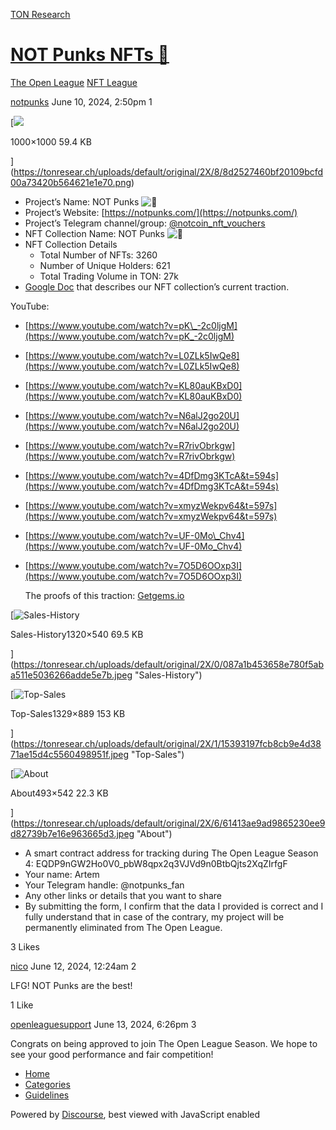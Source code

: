 [TON Research](/)

# [NOT Punks NFTs 💎](/t/not-punks-nfts/24330)

[The Open League](/c/the-open-league/nft-battle/62)  [NFT League](/c/the-open-league/nft-battle/62) 

    

[notpunks](https://tonresear.ch/u/notpunks)   June 10, 2024, 2:50pm  1

[![](https://tonresear.ch/uploads/default/optimized/2X/8/8d2527460bf20109bcfd00a73420b564621e1e70_2_500x500.png)

1000×1000 59.4 KB

](https://tonresear.ch/uploads/default/original/2X/8/8d2527460bf20109bcfd00a73420b564621e1e70.png)

*   Project’s Name: NOT Punks ![:gem:](https://tonresear.ch/images/emoji/twitter/gem.png?v=12 ":gem:")
*   Project’s Website: [https://notpunks.com/](https://notpunks.com/)
*   Project’s Telegram channel/group: [@notcoin\_nft\_vouchers](https://t.me/notcoin_nft_vouchers)
*   NFT Collection Name: NOT Punks ![:gem:](https://tonresear.ch/images/emoji/twitter/gem.png?v=12 ":gem:")
*   NFT Collection Details
    *   Total Number of NFTs: 3260
    *   Number of Unique Holders: 621
    *   Total Trading Volume in TON: 27k
*   [Google Doc](https://docs.google.com/document/d/1sgx1EhraWAOrFvMk6BY5MpBEHEE-_aORvWD9g9fx6yQ) that describes our NFT collection’s current traction.

YouTube:

*   [https://www.youtube.com/watch?v=pK\_-2c0ljgM](https://www.youtube.com/watch?v=pK_-2c0ljgM)
    
*   [https://www.youtube.com/watch?v=L0ZLk5IwQe8](https://www.youtube.com/watch?v=L0ZLk5IwQe8)
    
*   [https://www.youtube.com/watch?v=KL80auKBxD0](https://www.youtube.com/watch?v=KL80auKBxD0)
    
*   [https://www.youtube.com/watch?v=N6alJ2go20U](https://www.youtube.com/watch?v=N6alJ2go20U)
    
*   [https://www.youtube.com/watch?v=R7rivObrkgw](https://www.youtube.com/watch?v=R7rivObrkgw)
    
*   [https://www.youtube.com/watch?v=4DfDmg3KTcA&t=594s](https://www.youtube.com/watch?v=4DfDmg3KTcA&t=594s)
    
*   [https://www.youtube.com/watch?v=xmyzWekpv64&t=597s](https://www.youtube.com/watch?v=xmyzWekpv64&t=597s)
    
*   [https://www.youtube.com/watch?v=UF-0Mo\_Chv4](https://www.youtube.com/watch?v=UF-0Mo_Chv4)
    
*   [https://www.youtube.com/watch?v=7O5D6OOxp3I](https://www.youtube.com/watch?v=7O5D6OOxp3I)
    
    The proofs of this traction: [Getgems.io](https://getgems.io/not-punks)
    

[![Sales-History](https://tonresear.ch/uploads/default/optimized/2X/0/087a1b453658e780f5aba511e5036266adde5e7b_2_690x282.jpeg)

Sales-History1320×540 69.5 KB

](https://tonresear.ch/uploads/default/original/2X/0/087a1b453658e780f5aba511e5036266adde5e7b.jpeg "Sales-History")

[![Top-Sales](https://tonresear.ch/uploads/default/optimized/2X/1/15393197fcb8cb9e4d3871ae15d4c5560498951f_2_690x461.jpeg)

Top-Sales1329×889 153 KB

](https://tonresear.ch/uploads/default/original/2X/1/15393197fcb8cb9e4d3871ae15d4c5560498951f.jpeg "Top-Sales")

[![About](https://tonresear.ch/uploads/default/optimized/2X/6/61413ae9ad9865230ee9d82739b7e16e963665d3_2_454x500.jpeg)

About493×542 22.3 KB

](https://tonresear.ch/uploads/default/original/2X/6/61413ae9ad9865230ee9d82739b7e16e963665d3.jpeg "About")

*   A smart contract address for tracking during The Open League Season 4: EQDP9nGW2Ho0V0\_pbW8qpx2q3VJVd9n0BtbQjts2XqZIrfgF
*   Your name: Artem
*   Your Telegram handle: @notpunks\_fan
*   Any other links or details that you want to share
*   By submitting the form, I confirm that the data I provided is correct and I fully understand that in case of the contrary, my project will be permanently eliminated from The Open League.

  3 Likes

[nico](https://tonresear.ch/u/nico) June 12, 2024, 12:24am  2

LFG! NOT Punks are the best!

  1 Like

[openleaguesupport](https://tonresear.ch/u/openleaguesupport) June 13, 2024, 6:26pm  3

Congrats on being approved to join The Open League Season. We hope to see your good performance and fair competition!

 

*   [Home](/)
*   [Categories](/categories)
*   [Guidelines](/guidelines)

Powered by [Discourse](https://www.discourse.org), best viewed with JavaScript enabled